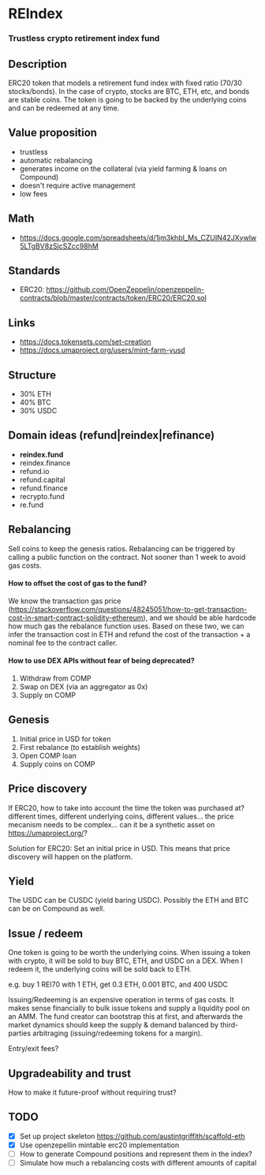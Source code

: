 # REIndex
### Trustless crypto retirement index fund

## Description
ERC20 token that models a retirement fund index with fixed ratio (70/30 stocks/bonds). In the case of crypto, stocks are BTC, ETH, etc, and bonds are stable coins. The token is going to be backed by the underlying coins and can be redeemed at any time.

## Value proposition
- trustless
- automatic rebalancing
- generates income on the collateral (via yield farming & loans on Compound) 
- doesn't require active management
- low fees

## Math
- https://docs.google.com/spreadsheets/d/1jm3khbI_Ms_CZUIN42JXywlw5LTgBV8zSjcSZcc98hM

## Standards 
- ERC20: https://github.com/OpenZeppelin/openzeppelin-contracts/blob/master/contracts/token/ERC20/ERC20.sol

## Links
- https://docs.tokensets.com/set-creation
- https://docs.umaproject.org/users/mint-farm-yusd

## Structure
- 30% ETH
- 40% BTC
- 30% USDC

## Domain ideas (refund|reindex|refinance)
- **reindex.fund**
- reindex.finance
- refund.io
- refund.capital
- refund.finance
- recrypto.fund
- re.fund

## Rebalancing
Sell coins to keep the genesis ratios. Rebalancing can be triggered by calling a public function on the contract. Not sooner than 1 week to avoid gas costs.

#### How to offset the cost of gas to the fund?
We know the transaction gas price (https://stackoverflow.com/questions/48245051/how-to-get-transaction-cost-in-smart-contract-solidity-ethereum), and we should be able hardcode how much gas the rebalance function uses. Based on these two, we can infer the transaction cost in ETH and refund the cost of the transaction + a nominal fee to the contract caller. 

#### How to use DEX APIs without fear of being deprecated?

1. Withdraw from COMP
2. Swap on DEX (via an aggregator as 0x)
3. Supply on COMP

## Genesis
1. Initial price in USD for token
2. First rebalance (to establish weights)
3. Open COMP loan
4. Supply coins on COMP

## Price discovery
If ERC20, how to take into account the time the token was purchased at? different times, different underlying coins, different values... the price mecanism needs to be complex... can it be a synthetic asset on https://umaproject.org/?

Solution for ERC20: Set an initial price in USD. This means that price discovery will happen on the platform.

## Yield
The USDC can be CUSDC (yield baring USDC). Possibly the ETH and BTC can be on Compound as well.

## Issue / redeem
One token is going to be worth the underlying coins. When issuing a token with crypto, it will be sold to buy BTC, ETH, and USDC on a DEX. When I redeem it, the underlying coins will be sold back to ETH.

e.g. buy 1 REI70 with 1 ETH, get 0.3 ETH, 0.001 BTC, and 400 USDC

Issuing/Redeeming is an expensive operation in terms of gas costs. It makes sense financially to bulk issue tokens and supply a liquidity pool on an AMM. The fund creator can bootstrap this at first, and afterwards the market dynamics should keep the supply & demand balanced by third-parties arbitraging (issuing/redeeming tokens for a margin).

Entry/exit fees?

## Upgradeability and trust

How to make it future-proof without requiring trust?

## TODO
- [x] Set up project skeleton https://github.com/austintgriffith/scaffold-eth
- [x] Use openzepellin mintable erc20 implementation
- [ ] How to generate Compound positions and represent them in the index?
- [ ] Simulate how much a rebalancing costs with different amounts of capital
